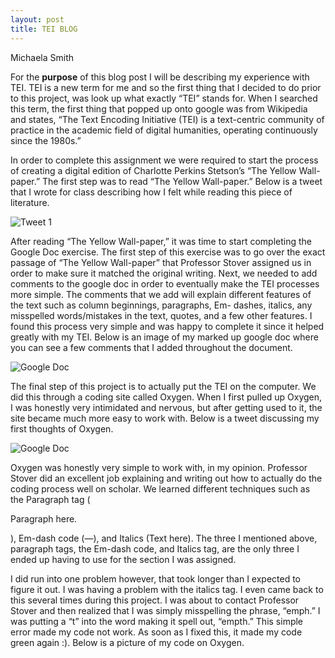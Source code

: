 ```yaml
---
layout: post
title: TEI BLOG 
---
```

Michaela Smith

For the **purpose** of this blog post I will be describing my experience with TEI. TEI is a new term for me and so the first thing that I decided to do prior to this project, was look up what exactly “TEI” stands for. When I searched this term, the first thing that popped up onto google was from Wikipedia and states, “The Text Encoding Initiative (TEI) is a text-centric community of practice in the academic field of digital humanities, operating continuously since the 1980s.”  


In order to complete this assignment we were required to start the process of creating a digital edition of Charlotte Perkins Stetson’s “The Yellow Wall-paper.” The first step was to read “The Yellow Wall-paper.” Below is a tweet that I wrote for class describing how I felt while reading this piece of literature.  

![Tweet 1 ](https://mmsi7.github.io/Mmsi7/images/TWEET1.jpg)  
 
 After reading “The Yellow Wall-paper,” it was time to start completing the Google Doc exercise. The first step of this exercise was to go over the exact passage of “The Yellow Wall-paper” that Professor Stover assigned us in order to make sure it matched the original writing. Next, we needed to add comments to the google doc in order to eventually make the TEI processes more simple. The comments that we add will explain different features of the text such as column beginnings, paragraphs, Em- dashes, italics, any misspelled words/mistakes in the text, quotes, and a few other features. I found this process very simple and was happy to complete it since it helped greatly with my TEI. Below is an image of my marked up google doc where you can see a few comments that I added throughout the document. 

![Google Doc ](https://mmsi7.github.io/Mmsi7/images/GoogleDoc.png)  

The final step of this project is to actually put the TEI on the computer. We did this through a coding site called Oxygen. When I first pulled up Oxygen, I was honestly very intimidated and nervous, but after getting used to it, the site became much more easy to work with. Below is a tweet discussing my first thoughts of Oxygen.


![Google Doc ](https://mmsi7.github.io/Mmsi7/images/TWEET2.jpg)  

Oxygen was honestly very simple to work with, in my opinion. Professor Stover did an excellent job explaining and writing out how to actually do the coding process well on scholar. We learned different techniques such as the Paragraph tag (<p>Paragraph here.</p>), Em-dash code (&#8212;), and Italics (<emph rend=“italic”>Text here</emph>). The three I mentioned above, paragraph tags, the Em-dash code, and Italics tag, are the only three I ended up having to use for the section I was assigned. 

I did run into one problem however, that took longer than I expected to figure it out. I was having a problem with the italics tag. I even came back to this several times during this project. I was about to contact Professor Stover and then realized that I was simply misspelling the phrase, “emph.” I was putting a “t” into the word making it spell out, “empth.” This simple error made my code not work. As soon as I fixed this, it made my code green again :). Below is a picture of my code on Oxygen. 
